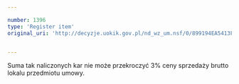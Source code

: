 ```yaml
---

number: 1396
type: 'Register item'
original_uri: 'http://decyzje.uokik.gov.pl/nd_wz_um.nsf/0/899194EA5413FC69C125744700459D92?OpenDocument'


---
```


Suma tak naliczonych kar nie może przekroczyć 3% ceny sprzedaży brutto lokalu przedmiotu umowy. 
